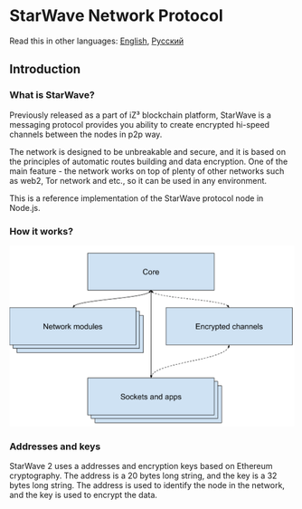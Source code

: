 # StarWave Network Protocol

Read this in other languages: [English](README.MD), [Русский](README_RU.MD)

## Introduction
### What is StarWave?
Previously released as a part of iZ³ blockchain platform, StarWave is a messaging protocol provides you ability to create encrypted hi-speed channels between the nodes in p2p way.

The network is designed to be unbreakable and secure, and it is based on the principles of automatic routes building and data encryption. One of the main feature - the network works on top of plenty of other networks such as web2, Tor network and etc., so it can be used in any environment.

This is a reference implementation of the StarWave protocol node in Node.js.

### How it works?

![protocolScheme.svg](docs/protocolScheme.svg)

### Addresses and keys
StarWave 2 uses a addresses and encryption keys based on Ethereum cryptography. The address is a 20 bytes long string, and the key is a 32 bytes long string. The address is used to identify the node in the network, and the key is used to encrypt the data.
